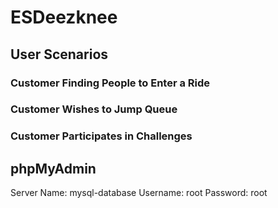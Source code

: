 # ESDeezknee

## User Scenarios

### Customer Finding People to Enter a Ride

### Customer Wishes to Jump Queue

### Customer Participates in Challenges

## phpMyAdmin

Server Name: mysql-database
Username: root
Password: root
